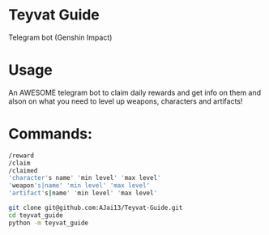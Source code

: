 # Teyvat Guide

Telegram bot (Genshin Impact)

# Usage

An AWESOME telegram bot to claim daily rewards and get info on them and alson on what you need to level up weapons, characters and artifacts!

# Commands:
```bash
/reward
/claim
/claimed
'character's name' 'min level' 'max level'
'weapon's|name' 'min level' 'max level'
'artifact's|name' 'min level' 'max level'
```

```bash
git clone git@github.com:AJai13/Teyvat-Guide.git
cd teyvat_guide
python -m teyvat_guide
```
